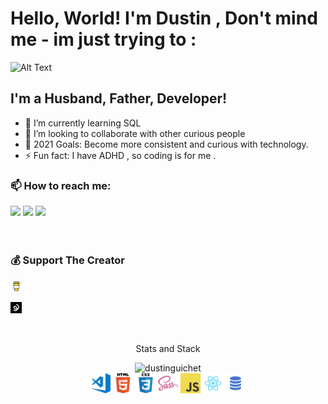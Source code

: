 # Hello, World! I'm Dustin , Don't mind me - im just trying to : 
![Alt Text](https://steamuserimages-a.akamaihd.net/ugc/946202334138162960/47F5A8849FF0A49A56D22F9DD435A88D9B38F558/)


## I'm a Husband, Father, Developer!


- 🌱 I’m currently learning SQL
- 👯 I’m looking to collaborate with other curious people
- 🥅 2021 Goals: Become more consistent and curious with technology.
- ⚡ Fun fact: I have ADHD , so coding is for me .


### 📫 How to reach me:
[<img src="https://img.icons8.com/color/48/000000/linkedin.png" width="3.5%"/>](https://www.linkedin.com/in/dustin-guichet-b72a871bb/)
[<img src="https://img.icons8.com/color/48/000000/stack-overflow.png" width="3.5%"/>](https://stackoverflow.com/users/16338926/dustin-guichet)
<a href="mailto:dustin.guichet@protonmail.com"> <img src="https://img.icons8.com/fluent/48/000000/gmail.png" width="3.5%"/> </a>
<br />
<br />
<br />
### 💰 Support The Creator
[<img src="https://github.com/dustinguichet/dustinguichet/blob/743836d1f1daf6fb363b671b17c1f4fbba523bfa/favicon-32x32.png" width="3.5%"/>](https://www.buymeacoffee.com/dustinguichet)

[<img src="https://github.com/dustinguichet/dustinguichet/blob/743836d1f1daf6fb363b671b17c1f4fbba523bfa/favicon-32x32%20copy.png" width="3.5%"/>](https://my-store-ba1902-2.creator-spring.com)


<br />









<p align="center"> Stats and Stack

<br />


<p align="center"> <img src="https://github-readme-stats.vercel.app/api?username=dustinguichet&show_icons=true&theme=gotham" alt="dustinguichet" />

  <br />
  
  
<img align="center" alt="Visual Studio Code" width="32px" src="https://raw.githubusercontent.com/github/explore/80688e429a7d4ef2fca1e82350fe8e3517d3494d/topics/visual-studio-code/visual-studio-code.png" />
<img align="center" alt="HTML5" width="32px" src="https://raw.githubusercontent.com/github/explore/80688e429a7d4ef2fca1e82350fe8e3517d3494d/topics/html/html.png" />
<img align="center" alt="CSS3" width="32px" src="https://raw.githubusercontent.com/github/explore/80688e429a7d4ef2fca1e82350fe8e3517d3494d/topics/css/css.png" />
<img align="center" alt="Sass" width="32px" src="https://raw.githubusercontent.com/github/explore/80688e429a7d4ef2fca1e82350fe8e3517d3494d/topics/sass/sass.png" />
<img align="center" alt="JavaScript" width="32px" src="https://raw.githubusercontent.com/github/explore/80688e429a7d4ef2fca1e82350fe8e3517d3494d/topics/javascript/javascript.png" />
<img align="center" alt="React" width="32px" src="https://raw.githubusercontent.com/github/explore/80688e429a7d4ef2fca1e82350fe8e3517d3494d/topics/react/react.png" />
<img align="center" alt="SQL" width="32px" src="https://raw.githubusercontent.com/github/explore/80688e429a7d4ef2fca1e82350fe8e3517d3494d/topics/sql/sql.png" />
